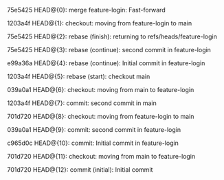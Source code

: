 75e5425 HEAD@{0}: merge feature-login: Fast-forward

1203a4f HEAD@{1}: checkout: moving from feature-login to main

75e5425 HEAD@{2}: rebase (finish): returning to refs/heads/feature-login

75e5425 HEAD@{3}: rebase (continue): second commit in feature-login

e99a36a HEAD@{4}: rebase (continue): Initial commit in feature-login

1203a4f HEAD@{5}: rebase (start): checkout main

039a0a1 HEAD@{6}: checkout: moving from main to feature-login

1203a4f HEAD@{7}: commit: second commit in main

701d720 HEAD@{8}: checkout: moving from feature-login to main

039a0a1 HEAD@{9}: commit: second commit in feature-login

c965d0c HEAD@{10}: commit: Initial commit in feature-login

701d720 HEAD@{11}: checkout: moving from main to feature-login

701d720 HEAD@{12}: commit (initial): Initial commit


